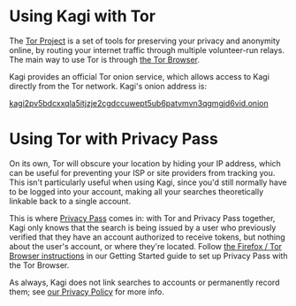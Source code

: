 # Using Kagi with Tor

The [Tor Project](https://www.torproject.org/) is a set of tools for preserving your privacy and anonymity online, by routing your internet traffic through multiple volunteer-run relays. The main way to use Tor is through [the Tor Browser](https://www.torproject.org/download/).

Kagi provides an official Tor onion service, which allows access to Kagi directly from the Tor network. Kagi's onion address is:

[kagi2pv5bdcxxqla5itjzje2cgdccuwept5ub6patvmvn3qgmgjd6vid.onion](http://kagi2pv5bdcxxqla5itjzje2cgdccuwept5ub6patvmvn3qgmgjd6vid.onion)

# Using Tor with Privacy Pass

On its own, Tor will obscure your location by hiding your IP address, which can be useful for preventing your ISP or site providers from tracking you. This isn't particularly useful when using Kagi, since you'd still normally have to be logged into your account, making all your searches theoretically linkable back to a single account.

This is where [Privacy Pass](./privacy-pass.md) comes in: with Tor and Privacy Pass together, Kagi only knows that the search is being issued by a user who previously verified that they have an account authorized to receive tokens, but nothing about the user's account, or where they're located. Follow [the Firefox / Tor Browser instructions](./privacy-pass.html#getting-started) in our Getting Started guide to set up Privacy Pass with the Tor Browser.

As always, Kagi does not link searches to accounts or permanently record them; see [our Privacy Policy](https://kagi.com/privacy) for more info.
